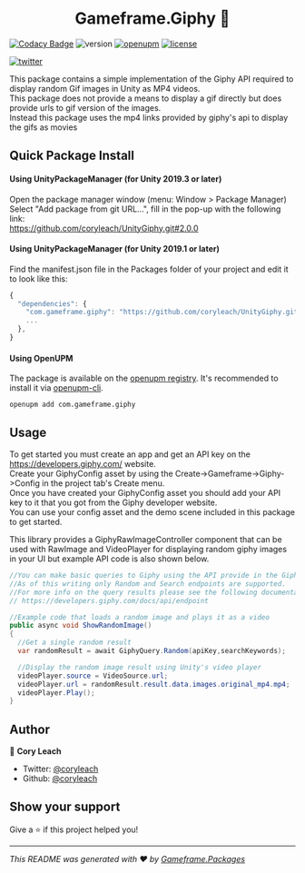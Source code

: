 <h1 align="center">Gameframe.Giphy 👋</h1>

<!-- BADGE-START -->
[![Codacy Badge](https://app.codacy.com/project/badge/Grade/d2749fdbc70f422a9d1efccb56d48bff)](https://www.codacy.com/manual/coryleach/UnityGiphy?utm_source=github.com&amp;utm_medium=referral&amp;utm_content=coryleach/UnityGiphy&amp;utm_campaign=Badge_Grade)
![version](https://img.shields.io/github/package-json/v/coryleach/UnityGiphy)
[![openupm](https://img.shields.io/npm/v/com.gameframe.giphy?label=openupm&amp;registry_uri=https://package.openupm.com)](https://openupm.com/packages/com.gameframe.giphy/)
[![license](https://img.shields.io/github/license/coryleach/UnityGiphy)](https://github.com/coryleach/UnityGiphy/blob/master/LICENSE)

[![twitter](https://img.shields.io/twitter/follow/coryleach.svg?style=social)](https://twitter.com/coryleach)
<!-- BADGE-END -->

This package contains a simple implementation of the Giphy API required to display random Gif images in Unity as MP4 videos.  
This package does not provide a means to display a gif directly but does provide urls to gif version of the images.  
Instead this package uses the mp4 links provided by giphy's api to display the gifs as movies

## Quick Package Install

#### Using UnityPackageManager (for Unity 2019.3 or later)
Open the package manager window (menu: Window > Package Manager)<br/>
Select "Add package from git URL...", fill in the pop-up with the following link:<br/>
https://github.com/coryleach/UnityGiphy.git#2.0.0<br/>

#### Using UnityPackageManager (for Unity 2019.1 or later)

Find the manifest.json file in the Packages folder of your project and edit it to look like this:
```js
{
  "dependencies": {
    "com.gameframe.giphy": "https://github.com/coryleach/UnityGiphy.git#2.0.0",
    ...
  },
}
```

<!-- DOC-START -->
<!-- 
Changes between 'DOC START' and 'DOC END' will not be modified by readme update scripts
-->

#### Using OpenUPM

The package is available on the [openupm registry](https://openupm.com/packages/com.gameframe.giphy/). It's recommended to install it via [openupm-cli](https://github.com/openupm/openupm-cli#openupm-cli).

```
openupm add com.gameframe.giphy
```


## Usage

To get started you must create an app and get an API key on the https://developers.giphy.com/ website.<br />
Create your GiphyConfig asset by using the Create->Gameframe->Giphy->Config in the project tab's Create menu.<br />
Once you have created your GiphyConfig asset you should add your API key to it that you got from the Giphy developer website.<br />
You can use your config asset and the demo scene included in this package to get started.

This library provides a GiphyRawImageController component that can be used with RawImage and VideoPlayer
for displaying random giphy images in your UI but example API code is also shown below.

```C#
//You can make basic queries to Giphy using the API provide in the GiphyQuery class.
//As of this writing only Random and Search endpoints are supported.
//For more info on the query results please see the following documentation
// https://developers.giphy.com/docs/api/endpoint

//Example code that loads a random image and plays it as a video
public async void ShowRandomImage()
{
  //Get a single random result
  var randomResult = await GiphyQuery.Random(apiKey,searchKeywords);

  //Display the random image result using Unity's video player
  videoPlayer.source = VideoSource.url;
  videoPlayer.url = randomResult.result.data.images.original_mp4.mp4;
  videoPlayer.Play();
}
```

<!-- DOC-END -->

## Author

👤 **Cory Leach**

* Twitter: [@coryleach](https://twitter.com/coryleach)
* Github: [@coryleach](https://github.com/coryleach)


## Show your support

Give a ⭐️ if this project helped you!

***
_This README was generated with ❤️ by [Gameframe.Packages](https://github.com/coryleach/unitypackages)_
